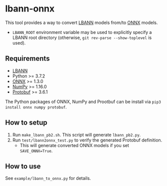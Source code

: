 # lbann-onnx
This tool provides a way to convert [LBANN](https://github.com/LLNL/lbann) models from/to [ONNX](https://github.com/onnx/onnx) models.
* `LBANN_ROOT` environment variable may be used to explicitly specify a LBANN root directory (otherwise, `git rev-parse --show-toplevel` is used).

## Requirements
* [LBANN](https://github.com/LLNL/lbann)
* Python >= 3.7.2
* [ONNX](https://github.com/onnx/onnx) >= 1.3.0
* [NumPy](http://www.numpy.org/) >= 1.16.0
* [Protobuf]() >= 3.6.1

The Python packages of ONNX, NumPy and Prootbuf can be install via `pip3 install onnx numpy protobuf`.

## How to setup
1. Run `make_lbann_pb2.sh`. This script will generate `lbann_pb2.py`.
2. Run `test/lbann2onnx_test.py` to verify the generated Protobuf definition.
   * This will generate converted ONNX models if you set `SAVE_ONNX=True`.

## How to use
See `example/lbann_to_onnx.py` for details.
